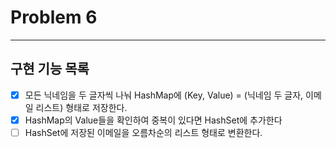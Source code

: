 # Problem 6

---

## 구현 기능 목록
- [X] 모든 닉네임을 두 글자씩 나눠 HashMap에 (Key, Value) = (닉네임 두 글자, 이메일 리스트) 형태로 저장한다.
- [X] HashMap의 Value들을 확인하여 중복이 있다면 HashSet에 추가한다
- [ ] HashSet에 저장된 이메일을 오름차순의 리스트 형태로 변환한다.
